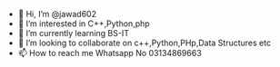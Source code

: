 - 👋 Hi, I’m @jawad602
- 👀 I’m interested in C++,Python,php
- 🌱 I’m currently learning BS-IT
- 💞️ I’m looking to collaborate on c++,Python,PHp,Data Structures etc
- 📫 How to reach me Whatsapp No 03134869663

<!---
jawad602/jawad602 is a ✨ special ✨ repository because its `README.md` (this file) appears on your GitHub profile.
You can click the Preview link to take a look at your changes.
--->
